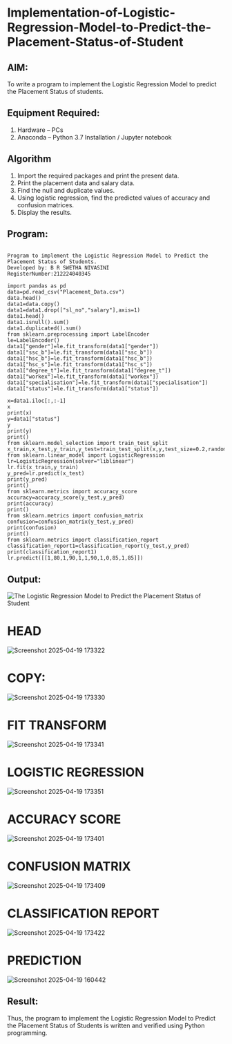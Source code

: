 # Implementation-of-Logistic-Regression-Model-to-Predict-the-Placement-Status-of-Student

## AIM:
To write a program to implement the Logistic Regression Model to predict the Placement Status of students.

## Equipment Required:
1. Hardware – PCs
2. Anaconda – Python 3.7 Installation / Jupyter notebook

## Algorithm
1. Import the required packages and print the present data.
2. Print the placement data and salary data.
3. Find the null and duplicate values.
4. Using logistic regression, find the predicted values of accuracy and confusion matrices.
5. Display the results.

## Program:
```

Program to implement the Logistic Regression Model to Predict the Placement Status of Students.
Developed by: B R SWETHA NIVASINI
RegisterNumber:212224040345
```
```
import pandas as pd
data=pd.read_csv("Placement_Data.csv")
data.head()
data1=data.copy()
data1=data1.drop(["sl_no","salary"],axis=1)
data1.head()
data1.isnull().sum()
data1.duplicated().sum()
from sklearn.preprocessing import LabelEncoder
le=LabelEncoder()
data1["gender"]=le.fit_transform(data1["gender"])
data1["ssc_b"]=le.fit_transform(data1["ssc_b"])
data1["hsc_b"]=le.fit_transform(data1["hsc_b"])
data1["hsc_s"]=le.fit_transform(data1["hsc_s"])
data1["degree_t"]=le.fit_transform(data1["degree_t"])
data1["workex"]=le.fit_transform(data1["workex"])
data1["specialisation"]=le.fit_transform(data1["specialisation"])
data1["status"]=le.fit_transform(data1["status"])

x=data1.iloc[:,:-1]
x
print(x)
y=data1["status"]
y
print(y)
print()
from sklearn.model_selection import train_test_split
x_train,x_test,y_train,y_test=train_test_split(x,y,test_size=0.2,random_state=0)
from sklearn.linear_model import LogisticRegression
lr=LogisticRegression(solver="liblinear")
lr.fit(x_train,y_train)
y_pred=lr.predict(x_test)
print(y_pred)
print()
from sklearn.metrics import accuracy_score
accuracy=accuracy_score(y_test,y_pred)
print(accuracy)
print()
from sklearn.metrics import confusion_matrix
confusion=confusion_matrix(y_test,y_pred)
print(confusion)
print()
from sklearn.metrics import classification_report
classification_report1=classification_report(y_test,y_pred)
print(classification_report1)
lr.predict([[1,80,1,90,1,1,90,1,0,85,1,85]])
```

## Output:
![The Logistic Regression Model to Predict the Placement Status of Student](sam.png)
# HEAD

![Screenshot 2025-04-19 173322](https://github.com/user-attachments/assets/acae768c-b38c-45a9-95d2-913b721fe6ab)


# COPY:

![Screenshot 2025-04-19 173330](https://github.com/user-attachments/assets/816c2935-c0be-47ce-bb5e-dc7aa4cf32d1)



# FIT TRANSFORM

![Screenshot 2025-04-19 173341](https://github.com/user-attachments/assets/91a05e2a-b924-4439-a828-b84cfe63b589)


#  LOGISTIC REGRESSION
![Screenshot 2025-04-19 173351](https://github.com/user-attachments/assets/652c22b4-ff0e-49b5-bf38-d508e8d70e10)




#  ACCURACY SCORE
![Screenshot 2025-04-19 173401](https://github.com/user-attachments/assets/1ab04dec-bc2a-42ec-802c-ea13bff1e5c4)


# CONFUSION MATRIX
![Screenshot 2025-04-19 173409](https://github.com/user-attachments/assets/8f807836-9013-4e77-b94e-3346dd23680b)


# CLASSIFICATION REPORT

![Screenshot 2025-04-19 173422](https://github.com/user-attachments/assets/6265df4b-6ac3-40bf-8b83-e87988927827)


# PREDICTION

![Screenshot 2025-04-19 160442](https://github.com/user-attachments/assets/12868059-fcdb-4a5f-bdaa-f920c1c8e52d)



















## Result:
Thus, the program to implement the Logistic Regression Model to Predict the Placement Status of Students is written and verified using Python programming.
